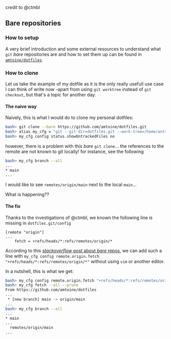credit to @ctmbl

## Bare repositories
### How to setup
A very brief introduction and some external resources to understand what `git`
*bare* repositories are and how to set them up can be found in [`amtoine/dotfiles`].

### How to clone
Let us take the example of my dotfile as it is the only really usefull use case I can
think of write now -apart from using `git worktree` instead of `git checkout`, but
that's a topic for another day.

#### The naive way
Naively, this is what I would do to clone my personal dotfiles:
```bash
bash> git clone --bare https://github.com/amtoine/dotfiles.git
bash> alias my_cfg = "git --git-dir=dotfiles.git --work-tree=/home/ants"
bash> my_cfg config status.showUntrackedFiles no
```
however, there is a problem with this *bare* `git clone`...
the references to the remote are not known to git locally!
for instance, see the following
```bash
bash> my_cfg branch --all
...
* main
...
```
I would like to see `remotes/origin/main` next to the local `main`...

What is happening??

#### The fix
Thanks to the investigations of @ctmbl, we known the following line is
missing in `dotfiles.git/config`
```
[remote "origin"]
...
    fetch = +refs/heads/*:refs/remotes/origin/*
```

According to this [*stackoverflow* post about *bare* repos], we can add such
a line with `my_cfg config remote.origin.fetch "+refs/heads/*:refs/remotes/origin/*"`
without using `vim` or another editor.

In a nutshell, this is what we get:
```bash
bash> my_cfg config remote.origin.fetch "+refs/heads/*:refs/remotes/origin/*"
bash> my_cfg fetch --all --prune
From https://github.com/amtoine/dotfiles
...
 * [new branch] main -> origin/main
...
bash> my_cfg branch --all
...
* main
...
  remotes/origin/main
...
```

[`amtoine/dotfiles`]:  https://github.com/amtoine/dotfiles#1-overview-and-architecture-toc
[*stackoverflow* post about *bare* repos]: https://stackoverflow.com/questions/13453440/git-clone-bare-fetch
